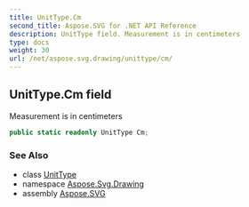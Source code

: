 ```yaml
---
title: UnitType.Cm
second_title: Aspose.SVG for .NET API Reference
description: UnitType field. Measurement is in centimeters
type: docs
weight: 30
url: /net/aspose.svg.drawing/unittype/cm/
---
```

## UnitType.Cm field

Measurement is in centimeters

```csharp
public static readonly UnitType Cm;
```

### See Also

* class [UnitType](../)
* namespace [Aspose.Svg.Drawing](../../unittype/)
* assembly [Aspose.SVG](../../../)
